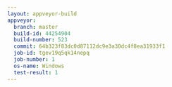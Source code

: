 ```yaml
---
layout: appveyor-build
appveyor:
  branch: master
  build-id: 44254904
  build-number: 523
  commit: 64b323f83dc0d87112dc9e3a30dc4f8ea31933f1
  job-id: tgev19q5qk14nepq
  job-number: 1
  os-name: Windows
  test-result: 1
---
```

